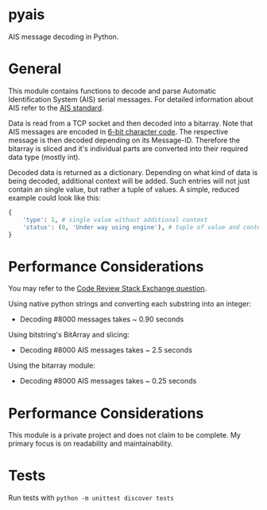 # pyais

AIS message decoding in Python.

# General
This module contains functions to decode and parse Automatic Identification System (AIS) serial messages.
For detailed information about AIS refer to the [AIS standard](https://en.wikipedia.org/wiki/Automatic_identification_system#Message_format).

Data is read from a TCP socket and then decoded into a bitarray. 
Note that AIS messages are encoded in [6-bit character code](https://en.wikipedia.org/wiki/Six-bit_character_code).
The respective message is then decoded depending on its Message-ID.
Therefore the bitarray is sliced and it's individual parts are converted into their required data type (mostly int).

Decoded data is returned as a dictionary. Depending on what kind of data is being decoded,
additional context will be added. Such entries will not just contain an single value,
but rather a tuple of values. A simple, reduced example could look like this:
```python
{
    'type': 1, # single value without additional context
    'status': (0, 'Under way using engine'), # tuple of value and context
}
```

# Performance Considerations
You may refer to the [Code Review Stack Exchange question](https://codereview.stackexchange.com/questions/230258/decoding-of-binary-data-ais-from-socket).

Using native python strings and converting each substring into an integer:
- Decoding #8000 messages takes ~ 0.90 seconds  


Using bitstring's BitArray and slicing:
- Decoding #8000 AIS messages takes ~ 2.5 seconds 

Using the bitarray module:
- Decoding #8000 AIS messages takes ~ 0.25 seconds 

# Performance Considerations
This module is a private project and does not claim to be complete.
My primary focus is on readability and maintainability.

# Tests
Run tests with `python -m unittest discover tests`




